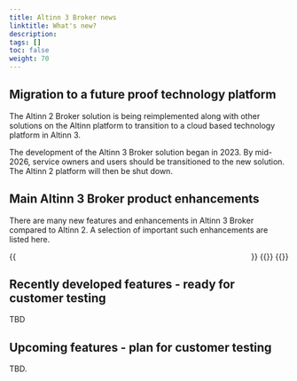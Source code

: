 ```yaml
---
title: Altinn 3 Broker news
linktitle: What's new?
description: 
tags: []
toc: false
weight: 70
---
```


<!-- {{<children />}} -->

## Migration to a future proof technology platform
The Altinn 2 Broker solution is being reimplemented along with other solutions on the Altinn platform
to transition to a cloud based technology platform in Altinn 3.

The development of the Altinn 3 Broker solution began in 2023. By mid-2026,
service owners and users should be transitioned to the new solution. 
The Altinn 2 platform will then be shut down.

## Main Altinn 3 Broker product enhancements

There are many new features and enhancements in Altinn 3 Broker compared to Altinn 2. 
A selection of important such enhancements are listed here.

<div style="display: flex; flex-direction: row; justify-content: space-between; gap: 12px; flex-wrap: wrap;">
   {{<news-card
        title="Support for really large files"
        content="Support for transfer of files larger than 2 GB, up to 100 GB or more."
        timeline="2025"
        githubUrl="https://github.com/Altinn/altinn-broker/issues/525"
    >}}
    {{<news-card
        title="Altinn Broker configuration GUI"
        content="Altinn Studio based GUI for configuration of Altinn Broker resources."
        timeline="2025"
        githubUrl="https://github.com/Altinn/altinn-broker/issues/375"
    >}}
    {{<news-card
        title="Altinn Broker client GUI"
        content="Altinn Studio based default GUI for file upload and download, serving as an alternative to custom end-user systems."
        timeline="2025"
        githubUrl="https://github.com/Altinn/altinn-broker/issues/523"
    >}}
</div>

## Recently developed features - ready for customer testing
TBD

## Upcoming features - plan for customer testing
TBD.

